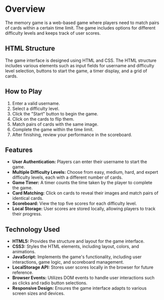 # Overview

The memory game is a web-based game where players need to match pairs of cards within a certain time limit. The game includes options for different difficulty levels and keeps track of user scores.

## HTML Structure
The game interface is designed using HTML and CSS. The HTML structure includes various elements such as input fields for username and difficulty level selection, buttons to start the game, a timer display, and a grid of cards.

## How to Play
1. Enter a valid username.
2. Select a difficulty level.
3. Click the "Start" button to begin the game.
4. Click on the cards to flip them.
5. Match pairs of cards with the same image.
6. Complete the game within the time limit.
7. After finishing, review your performance in the scoreboard.

## Features
- **User Authentication:** Players can enter their username to start the game.
- **Multiple Difficulty Levels:** Choose from easy, medium, hard, and expert difficulty levels, each with a different number of cards.
- **Game Timer:** A timer counts the time taken by the player to complete the game.
- **Card Matching:** Click on cards to reveal their images and match pairs of identical cards.
- **Scoreboard:** View the top five scores for each difficulty level.
- **Local Storage:** User scores are stored locally, allowing players to track their progress.

## Technology Used
- **HTML5:** Provides the structure and layout for the game interface.
- **CSS3:** Styles the HTML elements, including layout, colors, and animations.
- **JavaScript:** Implements the game's functionality, including user interactions, game logic, and scoreboard management.
- **LocalStorage API:** Stores user scores locally in the browser for future reference.
- **Browser Events:** Utilizes DOM events to handle user interactions such as clicks and radio button selections.
- **Responsive Design:** Ensures the game interface adapts to various screen sizes and devices.
